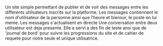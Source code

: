 Un site simple permettant de publier et de voir des messages entre les differents utilisateurs inscrits sur la platforme. 
Les messages contiennent le nom d'utilisateur de la personne ainsi que l'heure et biensur, le poste en lui meme. Les messages s'actualisent en directe
Une conversation entre deux utilisateur est deja presente. Elle a servi a des fin de teste ansi que de 'journal de bord' pour suivre les progressions du site et de cahier de requete pour notre seule et unique utilisatrice.
